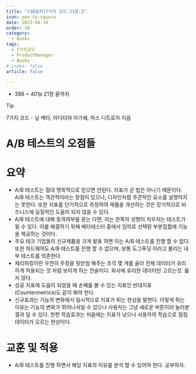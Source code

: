 ```yaml
---
title: "[30일차]7가지 코드-21장-2"
icon: pen-to-square
date: 2023-06-30
order: 30
category:
  - Books
tags:
  - 7가지코드
  - ProductManager
  - Books
# index: false
article: false

---
```


- 388 ~ 401p 21장 끝까지

<!-- more -->

>[!tip]
>7가지 코드 - 닐 메타, 아디티야 아가쉐, 파스 디트로자 지음


# A/B 테스트의 오점들

# 요약

- A/B 테스트는 절대 맹목적으로 믿으면 안된다. 지표가 곧 법은 아니기 때문이다. 
A/B 테스트는 객관적이라는 장점이 있으나, 디자인처럼 주관적인 요소를 설명하지는 못한다. 또한 지표를 단기적으로 측정하여 제품을 개선하는 것은 장기적으로 비즈니스에 실질적인 도움이 되지 않을 수 있다.
- A/B 테스트에 대해 동의여부를 묻는 다면, 이는 한쪽의 성향이 치우치는 테스트가 될 수 있다. 이를 해결하기 위해 베타테스터 중에서 임의로 선택된 부분집합에 기능을 제공하는 것이다.
- 주요 테크 기업들이 신규제품을 크게 발표 하면 이는 A/B 테스트를 진행 할 수 없다. 또한 하드웨어도 A/B 테스트를 진행 할 수 없으며, 보통 도그푸딩 이라고 불리는 내부 테스트를 의존한다.
- 체리피킹이란 우연히 주장을 뒷받침 해주는 조각 몇 개를 골라 전체 데이터가 유리하게 적용되는 것 처럼 보이게 하는 전술이다. 회사에 유리한 데이터만 고르는것. 옳지 않다.
- 성공 지표에 도움이 되었을 때 손해를 볼 수 있는 지표인 반대지표(Countermetrics)도 같이 봐야 한다.
- 신규효과는 기능의 변화에서 일시적으로 지표가 튀는 현상을 말한다. 이렇게 튀는 이유는 기능의 변화가 뛰어나서일 수 있으나 사용자는 그냥 새로운 버튼이라 눌러본 결과 일 수 있다. 
한편 학습효과는 처음에는 지표가 낮으나 사용자의 학습으로 점점 데이터가 오르는 현상이다.

# 교훈 및 적용

- A/B 테스트를 진행 하면서 해당 지표의 이유를 분석 할 수 있어야 한다. 공부하자.